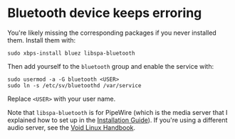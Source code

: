 # Bluetooth device keeps erroring

You're likely missing the corresponding packages if you never installed them. Install them with:

```Shell
sudo xbps-install bluez libspa-bluetooth
```

Then add yourself to the `bluetooth` group and enable the service with:

```Shell
sudo usermod -a -G bluetooth <USER>
sudo ln -s /etc/sv/bluetoothd /var/service
```

Replace `<USER>` with your user name.

Note that `libspa-bluetooth` is for PipeWire (which is the media server that I explained how to set up in the [Installation Guide](../1-installation/guide.md)). If you're using a different audio server, see the [Void Linux Handbook](https://docs.voidlinux.org/config/bluetooth.html).
